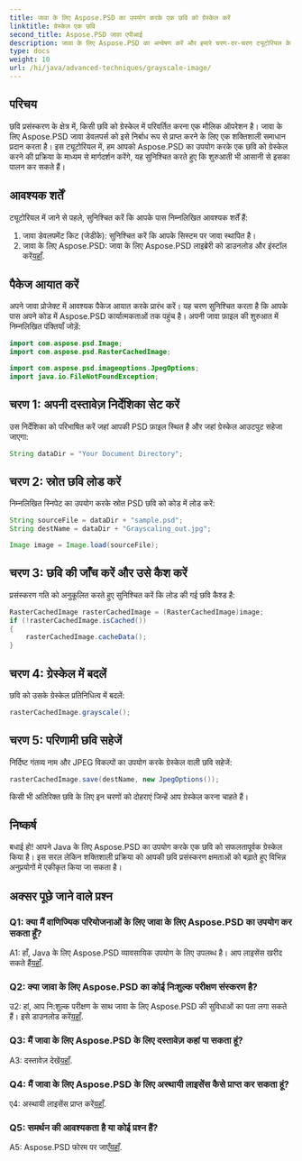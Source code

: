 ```yaml
---
title: जावा के लिए Aspose.PSD का उपयोग करके एक छवि को ग्रेस्केल करें
linktitle: ग्रेस्केल एक छवि
second_title: Aspose.PSD जावा एपीआई
description: जावा के लिए Aspose.PSD का अन्वेषण करें और हमारे चरण-दर-चरण ट्यूटोरियल के साथ आसानी से छवियों को ग्रेस्केल करना सीखें।
type: docs
weight: 10
url: /hi/java/advanced-techniques/grayscale-image/
---
```

## परिचय

छवि प्रसंस्करण के क्षेत्र में, किसी छवि को ग्रेस्केल में परिवर्तित करना एक मौलिक ऑपरेशन है। जावा के लिए Aspose.PSD जावा डेवलपर्स को इसे निर्बाध रूप से प्राप्त करने के लिए एक शक्तिशाली समाधान प्रदान करता है। इस ट्यूटोरियल में, हम आपको Aspose.PSD का उपयोग करके एक छवि को ग्रेस्केल करने की प्रक्रिया के माध्यम से मार्गदर्शन करेंगे, यह सुनिश्चित करते हुए कि शुरुआती भी आसानी से इसका पालन कर सकते हैं।

## आवश्यक शर्तें

ट्यूटोरियल में जाने से पहले, सुनिश्चित करें कि आपके पास निम्नलिखित आवश्यक शर्तें हैं:

1. जावा डेवलपमेंट किट (जेडीके): सुनिश्चित करें कि आपके सिस्टम पर जावा स्थापित है।
2.  जावा के लिए Aspose.PSD: जावा के लिए Aspose.PSD लाइब्रेरी को डाउनलोड और इंस्टॉल करें[यहाँ](https://releases.aspose.com/psd/java/).

## पैकेज आयात करें

अपने जावा प्रोजेक्ट में आवश्यक पैकेज आयात करके प्रारंभ करें। यह चरण सुनिश्चित करता है कि आपके पास अपने कोड में Aspose.PSD कार्यात्मकताओं तक पहुंच है। अपनी जावा फ़ाइल की शुरुआत में निम्नलिखित पंक्तियाँ जोड़ें:

```java
import com.aspose.psd.Image;
import com.aspose.psd.RasterCachedImage;

import com.aspose.psd.imageoptions.JpegOptions;
import java.io.FileNotFoundException;
```

## चरण 1: अपनी दस्तावेज़ निर्देशिका सेट करें

उस निर्देशिका को परिभाषित करें जहां आपकी PSD फ़ाइल स्थित है और जहां ग्रेस्केल आउटपुट सहेजा जाएगा:

```java
String dataDir = "Your Document Directory";
```

## चरण 2: स्रोत छवि लोड करें

निम्नलिखित स्निपेट का उपयोग करके स्रोत PSD छवि को कोड में लोड करें:

```java
String sourceFile = dataDir + "sample.psd";
String destName = dataDir + "Grayscaling_out.jpg";

Image image = Image.load(sourceFile);
```

## चरण 3: छवि की जाँच करें और उसे कैश करें

प्रसंस्करण गति को अनुकूलित करते हुए सुनिश्चित करें कि लोड की गई छवि कैश्ड है:

```java
RasterCachedImage rasterCachedImage = (RasterCachedImage)image;
if (!rasterCachedImage.isCached())
{
    rasterCachedImage.cacheData();
}
```

## चरण 4: ग्रेस्केल में बदलें

छवि को उसके ग्रेस्केल प्रतिनिधित्व में बदलें:

```java
rasterCachedImage.grayscale();
```

## चरण 5: परिणामी छवि सहेजें

निर्दिष्ट गंतव्य नाम और JPEG विकल्पों का उपयोग करके ग्रेस्केल वाली छवि सहेजें:

```java
rasterCachedImage.save(destName, new JpegOptions());
```

किसी भी अतिरिक्त छवि के लिए इन चरणों को दोहराएं जिन्हें आप ग्रेस्केल करना चाहते हैं।

## निष्कर्ष

बधाई हो! आपने Java के लिए Aspose.PSD का उपयोग करके एक छवि को सफलतापूर्वक ग्रेस्केल किया है। इस सरल लेकिन शक्तिशाली प्रक्रिया को आपकी छवि प्रसंस्करण क्षमताओं को बढ़ाते हुए विभिन्न अनुप्रयोगों में एकीकृत किया जा सकता है।

## अक्सर पूछे जाने वाले प्रश्न

### Q1: क्या मैं वाणिज्यिक परियोजनाओं के लिए जावा के लिए Aspose.PSD का उपयोग कर सकता हूँ?

A1: हाँ, Java के लिए Aspose.PSD व्यावसायिक उपयोग के लिए उपलब्ध है। आप लाइसेंस खरीद सकते हैं[यहाँ](https://purchase.aspose.com/buy).

### Q2: क्या जावा के लिए Aspose.PSD का कोई निःशुल्क परीक्षण संस्करण है?

 उ2: हां, आप नि:शुल्क परीक्षण के साथ जावा के लिए Aspose.PSD की सुविधाओं का पता लगा सकते हैं। इसे डाउनलोड करें[यहाँ](https://releases.aspose.com/).

### Q3: मैं जावा के लिए Aspose.PSD के लिए दस्तावेज़ कहां पा सकता हूं?

 A3: दस्तावेज़ देखें[यहाँ](https://reference.aspose.com/psd/java/).

### Q4: मैं जावा के लिए Aspose.PSD के लिए अस्थायी लाइसेंस कैसे प्राप्त कर सकता हूं?

 ए4: अस्थायी लाइसेंस प्राप्त करें[यहाँ](https://purchase.aspose.com/temporary-license/).

### Q5: समर्थन की आवश्यकता है या कोई प्रश्न हैं?

 A5: Aspose.PSD फोरम पर जाएँ[यहाँ](https://forum.aspose.com/c/psd/34).
